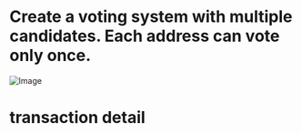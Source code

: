 # Create a voting system with multiple candidates. Each address can vote only once.
![Image](https://github.com/user-attachments/assets/302514af-c001-4678-a31d-7406b4a9959b)
# transaction detail
